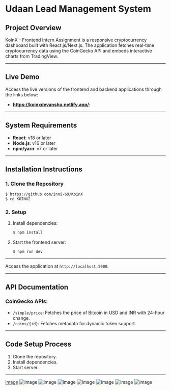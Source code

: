 # Udaan Lead Management System

## Project Overview
KoinX - Frontend Intern Assignment is a responsive cryptocurrency dashboard built with React.js/Next.js. The application fetches real-time cryptocurrency data using the CoinGecko API and embeds interactive charts from TradingView.

---
## Live Demo
Access the live versions of the frontend and backend applications through the links below:

- **https://koinxdevanshu.netlify.app/**:
---
## System Requirements

- **React**: v18 or later
- **Node.js**: v16 or later
- **npm/yarn**: v7 or later

---

## Installation Instructions
### 1. Clone the Repository
```bash
$ https://github.com/inni-69/KoinX
$ cd KOINX2
```

### 2. Setup

1. Install dependencies:
   ```bash
   $ npm install
   ```
2. Start the frontend server:
   ```bash
   $ npm run dev
   ```

---
Access the application at `http://localhost:5000`.



---

## API Documentation
### CoinGecko APIs:

-  `/simple/price`: Fetches the price of Bitcoin in USD and INR with 24-hour change.
- `/coins/{id}`: Fetches metadata for dynamic token support.


---

## Code Setup Process
1. Clone the repository.
2. Install dependencies.
3. Start server.

---





[image](https://github.com/user-attachments/assets/c4cf7fdf-b2d0-41de-bc84-8a13d242103a)
![image](https://github.com/user-attachments/assets/a6f2730b-bf15-417f-b9af-389e8b04af6f)
![image](https://github.com/user-attachments/assets/ba3da114-ef33-44ff-bbb1-90c5a4cd5a99)
![image](https://github.com/user-attachments/assets/a0558806-2de7-4f9e-9f96-cce1c0f814c3)
![image](https://github.com/user-attachments/assets/9532152f-cf4d-4d29-bd96-7439d076830e)
![image](https://github.com/user-attachments/assets/39143f03-da7d-4d6e-9fa0-7a497cb94def)
![image](https://github.com/user-attachments/assets/bc04dbe6-ffa6-4b87-8bb7-8b311c53f86c)
![image](https://github.com/user-attachments/assets/7924656f-28ae-4885-baa4-29cd0ea80212)


















